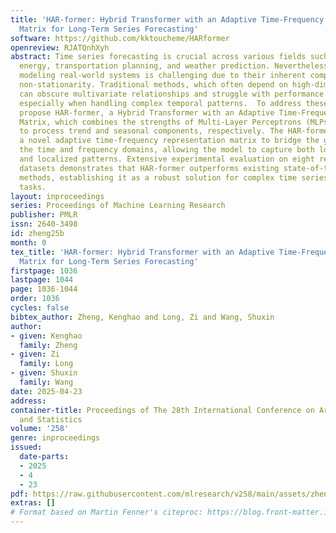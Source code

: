 ```yaml
---
title: 'HAR-former: Hybrid Transformer with an Adaptive Time-Frequency Representation
  Matrix for Long-Term Series Forecasting'
software: https://github.com/kktoucheme/HARformer
openreview: RJATQnhXyh
abstract: Time series forecasting is crucial across various fields such as economics,
  energy, transportation planning, and weather prediction. Nevertheless, accurately
  modeling real-world systems is challenging due to their inherent complexity and
  non-stationarity. Traditional methods, which often depend on high-dimensional embeddings,
  can obscure multivariate relationships and struggle with performance limitations,
  especially when handling complex temporal patterns.  To address these issues, we
  propose HAR-former, a Hybrid Transformer with an Adaptive Time-Frequency Representation
  Matrix, which combines the strengths of Multi-Layer Perceptrons (MLPs) and Transformers
  to process trend and seasonal components, respectively. The HAR-former leverages
  a novel adaptive time-frequency representation matrix to bridge the gap between
  the time and frequency domains, allowing the model to capture both long-range dependencies
  and localized patterns. Extensive experimental evaluation on eight real-world benchmark
  datasets demonstrates that HAR-former outperforms existing state-of-the-art (SOTA)
  methods, establishing it as a robust solution for complex time series forecasting
  tasks.
layout: inproceedings
series: Proceedings of Machine Learning Research
publisher: PMLR
issn: 2640-3498
id: zheng25b
month: 0
tex_title: 'HAR-former: Hybrid Transformer with an Adaptive Time-Frequency Representation
  Matrix for Long-Term Series Forecasting'
firstpage: 1036
lastpage: 1044
page: 1036-1044
order: 1036
cycles: false
bibtex_author: Zheng, Kenghao and Long, Zi and Wang, Shuxin
author:
- given: Kenghao
  family: Zheng
- given: Zi
  family: Long
- given: Shuxin
  family: Wang
date: 2025-04-23
address:
container-title: Proceedings of The 28th International Conference on Artificial Intelligence
  and Statistics
volume: '258'
genre: inproceedings
issued:
  date-parts:
  - 2025
  - 4
  - 23
pdf: https://raw.githubusercontent.com/mlresearch/v258/main/assets/zheng25b/zheng25b.pdf
extras: []
# Format based on Martin Fenner's citeproc: https://blog.front-matter.io/posts/citeproc-yaml-for-bibliographies/
---
```

